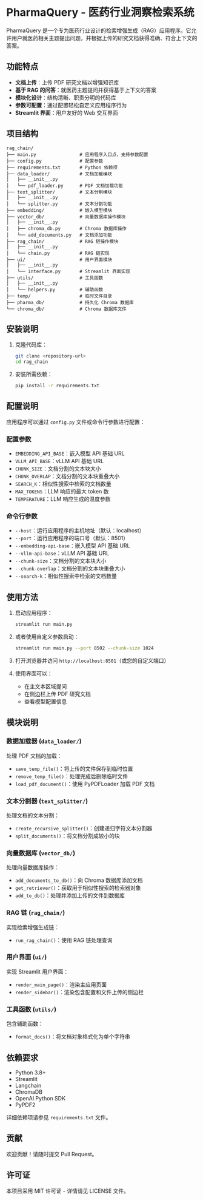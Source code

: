 # PharmaQuery - 医药行业洞察检索系统

PharmaQuery 是一个专为医药行业设计的检索增强生成（RAG）应用程序。它允许用户就医药相关主题提出问题，并根据上传的研究文档获得准确、符合上下文的答案。

## 功能特点

- **文档上传**：上传 PDF 研究文档以增强知识库
- **基于 RAG 的问答**：就医药主题提问并获得基于上下文的答案
- **模块化设计**：结构清晰、职责分明的代码库
- **参数可配置**：通过配置轻松自定义应用程序行为
- **Streamlit 界面**：用户友好的 Web 交互界面

## 项目结构

```
rag_chain/
├── main.py                # 应用程序入口点，支持参数配置
├── config.py              # 配置参数
├── requirements.txt       # Python 依赖项
├── data_loader/           # 文档加载模块
│   ├── __init__.py
│   └── pdf_loader.py      # PDF 文档加载功能
├── text_splitter/         # 文本分割模块
│   ├── __init__.py
│   └── splitter.py        # 文本分割功能
├── embedding/             # 嵌入模型模块
├── vector_db/             # 向量数据库操作模块
│   ├── __init__.py
│   ├── chroma_db.py       # Chroma 数据库操作
│   └── add_documents.py   # 文档添加功能
├── rag_chain/             # RAG 链操作模块
│   ├── __init__.py
│   └── chain.py           # RAG 链实现
├── ui/                    # 用户界面模块
│   ├── __init__.py
│   └── interface.py       # Streamlit 界面实现
├── utils/                 # 工具函数
│   ├── __init__.py
│   └── helpers.py         # 辅助函数
├── temp/                  # 临时文件目录
├── pharma_db/             # 持久化 Chroma 数据库
└── chroma_db/             # Chroma 数据库文件
```

## 安装说明

1. 克隆代码库：
   ```bash
   git clone <repository-url>
   cd rag_chain
   ```

2. 安装所需依赖：
   ```bash
   pip install -r requirements.txt
   ```

## 配置说明

应用程序可以通过 `config.py` 文件或命令行参数进行配置：

### 配置参数

- `EMBEDDING_API_BASE`：嵌入模型 API 基础 URL
- `VLLM_API_BASE`：vLLM API 基础 URL
- `CHUNK_SIZE`：文档分割的文本块大小
- `CHUNK_OVERLAP`：文档分割的文本块重叠大小
- `SEARCH_K`：相似性搜索中检索的文档数量
- `MAX_TOKENS`：LLM 响应的最大 token 数
- `TEMPERATURE`：LLM 响应生成的温度参数

### 命令行参数

- `--host`：运行应用程序的主机地址（默认：localhost）
- `--port`：运行应用程序的端口号（默认：8501）
- `--embedding-api-base`：嵌入模型 API 基础 URL
- `--vllm-api-base`：vLLM API 基础 URL
- `--chunk-size`：文档分割的文本块大小
- `--chunk-overlap`：文档分割的文本块重叠大小
- `--search-k`：相似性搜索中检索的文档数量

## 使用方法

1. 启动应用程序：
   ```bash
   streamlit run main.py
   ```

2. 或者使用自定义参数启动：
   ```bash
   streamlit run main.py --port 8502 --chunk-size 1024
   ```

3. 打开浏览器并访问 `http://localhost:8501`（或您的自定义端口）

4. 使用界面可以：
   - 在主文本区域提问
   - 在侧边栏上传 PDF 研究文档
   - 查看模型配置信息

## 模块说明

### 数据加载器 (`data_loader/`)
处理 PDF 文档的加载：
- `save_temp_file()`：将上传的文件保存到临时位置
- `remove_temp_file()`：处理完成后删除临时文件
- `load_pdf_document()`：使用 PyPDFLoader 加载 PDF 文档

### 文本分割器 (`text_splitter/`)
处理文档的文本分割：
- `create_recursive_splitter()`：创建递归字符文本分割器
- `split_documents()`：将文档分割成较小的块

### 向量数据库 (`vector_db/`)
处理向量数据库操作：
- `add_documents_to_db()`：向 Chroma 数据库添加文档
- `get_retriever()`：获取用于相似性搜索的检索器对象
- `add_to_db()`：处理并添加上传的文件到数据库

### RAG 链 (`rag_chain/`)
实现检索增强生成链：
- `run_rag_chain()`：使用 RAG 链处理查询

### 用户界面 (`ui/`)
实现 Streamlit 用户界面：
- `render_main_page()`：渲染主应用页面
- `render_sidebar()`：渲染包含配置和文件上传的侧边栏

### 工具函数 (`utils/`)
包含辅助函数：
- `format_docs()`：将文档对象格式化为单个字符串

## 依赖要求

- Python 3.8+
- Streamlit
- Langchain
- ChromaDB
- OpenAI Python SDK
- PyPDF2

详细依赖项请参见 `requirements.txt` 文件。

## 贡献

欢迎贡献！请随时提交 Pull Request。

## 许可证

本项目采用 MIT 许可证 - 详情请见 LICENSE 文件。